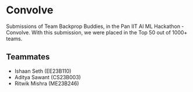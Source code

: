 # Convolve
Submissions of Team Backprop Buddies, in the Pan IIT AI ML Hackathon - Convolve.
With this submission, we were placed in the Top 50 out of 1000+ teams.

## Teammates
  * Ishaan Seth (EE23B110)
  * Aditya Sawant (CS23B003)
  * Ritwik Mishra (ME23B246)
